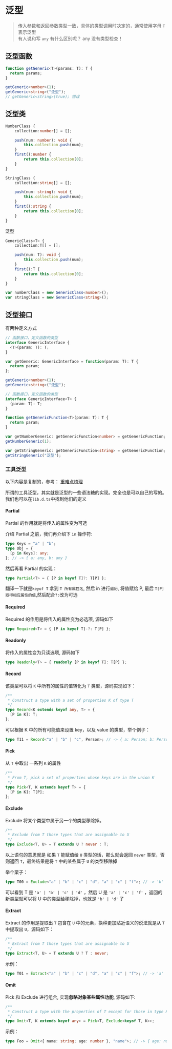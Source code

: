 # 泛型

> 传入参数和返回参数类型一致，具体的类型调用时决定的，通常使用字母 `T` 表示泛型  
> 有人说和写 `any` 有什么区别呢？ any 没有类型检查！

## 泛型函数

```ts
function getGeneric<T>(params: T): T {
  return params;
}

getGeneric<number>(1);
getGeneric<string>("泛型");
// getGeneric<string>(true); 错误
```

## 泛型类

```ts
NumberClass {
    collection:number[] = [];

    push(num: number): void {
        this.collection.push(num);
    }
    first():number {
        return this.collection[0];
    }
}
```

```ts
StringClass {
    collection:string[] = [];

    push(num: string): void {
        this.collection.push(num);
    }
    first():string {
        return this.collection[0];
    }
}
```

泛型

```ts
GenericClass<T> {
    collection:T[] = [];

    push(num: T): void {
        this.collection.push(num);
    }
    first():T {
        return this.collection[0];
    }
}

var numberClass = new GenericClass<number>();
var stringClass = new GenericClass<string>();
```

## 泛型接口

有两种定义方式

```ts
// 函数接口，定义函数的类型
interface GenericInterface {
  <T>(param: T): T;
}

var getGeneric: GenericInterface = function(param: T): T {
  return param;
};

getGeneric<number>(1);
getGeneric<string>("泛型");
```

```ts
// 函数接口，定义函数的类型
interface GenericInterface<T> {
  (param: T): T;
}

function getGenericFunction<T>(param: T): T {
  return param;
}

var getNumberGeneric: getGenericFunction<number> = getGenericFunction;
getNumberGeneric(1);

var getStringGeneric: getGenericFunction<string> = getGenericFunction;
getStringGeneric("泛型");
```

### 工具泛型

以下内容是复制的，参考： [重难点梳理](https://xiaozhuanlan.com/topic/6703895421)

所谓的工具泛型，其实就是泛型的一些语法糖的实现。完全也是可以自己的写的。我们也可以在`lib.d.ts`中找到他们的定义

#### Partial

Partial 的作用就是将传入的属性变为可选

介绍 Partial 之前，我们再介绍下 `in` 操作符:

```ts
type Keys = "a" | "b";
type Obj = {
  [p in Keys]: any;
}; // -> { a: any, b: any }
```

然后再看 Partial 的实现：

```ts
type Partial<T> = { [P in keyof T]?: T[P] };
```

翻译一下就是`keyof T` 拿到 `T 所有属性名`, 然后 in 进行`遍历`, 将值赋给 P, 最后 `T[P] 取得相应属性的值`,然后配合`?:`改为可选

#### Required

Required 的作用是将传入的属性变为必选项, 源码如下

```ts
type Required<T> = { [P in keyof T]-?: T[P] };
```

#### Readonly

将传入的属性变为只读选项, 源码如下

```ts
type Readonly<T> = { readonly [P in keyof T]: T[P] };
```

#### Record

该类型可以将 `K` 中所有的属性的值转化为 `T` 类型，源码实现如下：

```ts
/**
 * Construct a type with a set of properties K of type T
 */
type Record<K extends keyof any, T> = {
  [P in K]: T;
};
```

可以根据 K 中的所有可能值来设置 key，以及 value 的类型，举个例子：

```ts
type T11 = Record<"a" | "b" | "c", Person>; // -> { a: Person; b: Person; c: Person; }
```

#### Pick

从 `T` 中取出 一系列 `K` 的属性

```ts
/**
 * From T, pick a set of properties whose keys are in the union K
 */
type Pick<T, K extends keyof T> = {
  [P in K]: T[P];
};
```

#### Exclude

Exclude 将某个类型中属于另一个的类型移除掉。

```ts
/**
 * Exclude from T those types that are assignable to U
 */
type Exclude<T, U> = T extends U ? never : T;
```

以上语句的意思就是 如果 `T` 能赋值给 `U` 类型的话，那么就会返回 `never` 类型，否则返回 `T`，最终结果是将 `T` 中的某些属于 `U` 的类型移除掉

举个栗子：

```ts
type T00 = Exclude<"a" | "b" | "c" | "d", "a" | "c" | "f">; // -> 'b' | 'd'
```

可以看到 T 是 `'a' | 'b' | 'c' | 'd'` ，然后 U 是 `'a' | 'c' | 'f'` ，返回的新类型就可以将 U 中的类型给移除掉，也就是 `'b' | 'd'` 了

#### Extract

Extract 的作用是提取出 `T` 包含在 `U` 中的元素，换种更加贴近语义的说法就是从 `T` 中提取出 `U`，源码如下：

```ts
/**
 * Extract from T those types that are assignable to U
 */
type Extract<T, U> = T extends U ? T : never;
```

示例：

```ts
type T01 = Extract<"a" | "b" | "c" | "d", "a" | "c" | "f">; // -> 'a' | 'c'
```

#### Omit

Pick 和 Exclude 进行组合, 实现**忽略对象某些属性功能**, 源码如下:

```ts
/**
 * Construct a type with the properties of T except for those in type K.
 */
type Omit<T, K extends keyof any> = Pick<T, Exclude<keyof T, K>>;
```

示例：

```ts
type Foo = Omit<{ name: string; age: number }, "name">; // -> { age: number }
```
